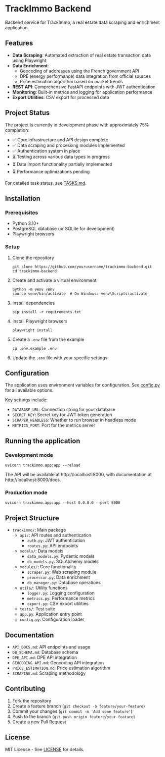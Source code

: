 # TrackImmo Backend

Backend service for TrackImmo, a real estate data scraping and enrichment application.

## Features

- **Data Scraping**: Automated extraction of real estate transaction data using Playwright
- **Data Enrichment**:
  - Geocoding of addresses using the French government API
  - DPE (energy performance) data integration from official sources
  - Price estimation algorithm based on market trends
- **REST API**: Comprehensive FastAPI endpoints with JWT authentication
- **Monitoring**: Built-in metrics and logging for application performance
- **Export Utilities**: CSV export for processed data

## Project Status

The project is currently in development phase with approximately 75% completion:
- ✅ Core infrastructure and API design complete
- ✅ Data scraping and processing modules implemented
- ✅ Authentication system in place
- ⏳ Testing across various data types in progress
- ⏳ Data import functionality partially implemented
- ⏳ Performance optimizations pending

For detailed task status, see [TASKS.md](TASKS.md).

## Installation

### Prerequisites

- Python 3.10+
- PostgreSQL database (or SQLite for development)
- Playwright browsers

### Setup

1. Clone the repository
   ```
   git clone https://github.com/yourusername/trackimmo-backend.git
   cd trackimmo-backend
   ```

2. Create and activate a virtual environment
   ```
   python -m venv venv
   source venv/bin/activate  # On Windows: venv\Scripts\activate
   ```

3. Install dependencies
   ```
   pip install -r requirements.txt
   ```

4. Install Playwright browsers
   ```
   playwright install
   ```

5. Create a `.env` file from the example
   ```
   cp .env.example .env
   ```
   
6. Update the `.env` file with your specific settings

## Configuration

The application uses environment variables for configuration. See [config.py](trackimmo/config.py) for all available options.

Key settings include:
- `DATABASE_URL`: Connection string for your database
- `SECRET_KEY`: Secret key for JWT token generation
- `SCRAPER_HEADLESS`: Whether to run browser in headless mode
- `METRICS_PORT`: Port for the metrics server

## Running the application

### Development mode

```
uvicorn trackimmo.app:app --reload
```

The API will be available at http://localhost:8000, with documentation at http://localhost:8000/docs.

### Production mode

```
uvicorn trackimmo.app:app --host 0.0.0.0 --port 8000
```

## Project Structure

- `trackimmo/`: Main package
  - `api/`: API routes and authentication
    - `auth.py`: JWT authentication
    - `routes.py`: API endpoints
  - `models/`: Data models
    - `data_models.py`: Pydantic models
    - `db_models.py`: SQLAlchemy models
  - `modules/`: Core functionality
    - `scraper.py`: Web scraping module
    - `processor.py`: Data enrichment
    - `db_manager.py`: Database operations
  - `utils/`: Utility functions
    - `logger.py`: Logging configuration
    - `metrics.py`: Performance metrics
    - `export.py`: CSV export utilities
  - `tests/`: Test suite
  - `app.py`: Application entry point
  - `config.py`: Configuration loader

## Documentation

- `API_DOCS.md`: API endpoints and usage
- `DB_SCHEMA.md`: Database schema
- `DPE_API.md`: DPE API integration
- `GEOCODING_API.md`: Geocoding API integration
- `PRICE_ESTIMATION.md`: Price estimation algorithm
- `SCRAPING.md`: Scraping methodology

## Contributing

1. Fork the repository
2. Create a feature branch (`git checkout -b feature/your-feature`)
3. Commit your changes (`git commit -m 'Add some feature'`)
4. Push to the branch (`git push origin feature/your-feature`)
5. Create a new Pull Request

## License

MIT License - See [LICENSE](LICENSE) for details.

